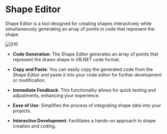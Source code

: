 # Shape Editor

 Shape Editor is a tool designed for creating shapes interactively while simultaneously generating an array of points in code that represent the shape. 


![010](https://github.com/user-attachments/assets/52fc7d70-b37d-4b2c-a818-f38ec273a85d)




- **Code Generation**: The Shape Editor generates an array of points that represent the drawn shape in VB.NET code format.
  
- **Copy and Paste**: You can easily copy the generated code from the Shape Editor and paste it into your code editor for further development or modification.
  
- **Immediate Feedback**: This functionality allows for quick testing and adjustments, enhancing your experience.
  
- **Ease of Use**: Simplifies the process of integrating shape data into your projects.
  
- **Interactive Development**: Facilitates a hands-on approach to shape creation and coding.



